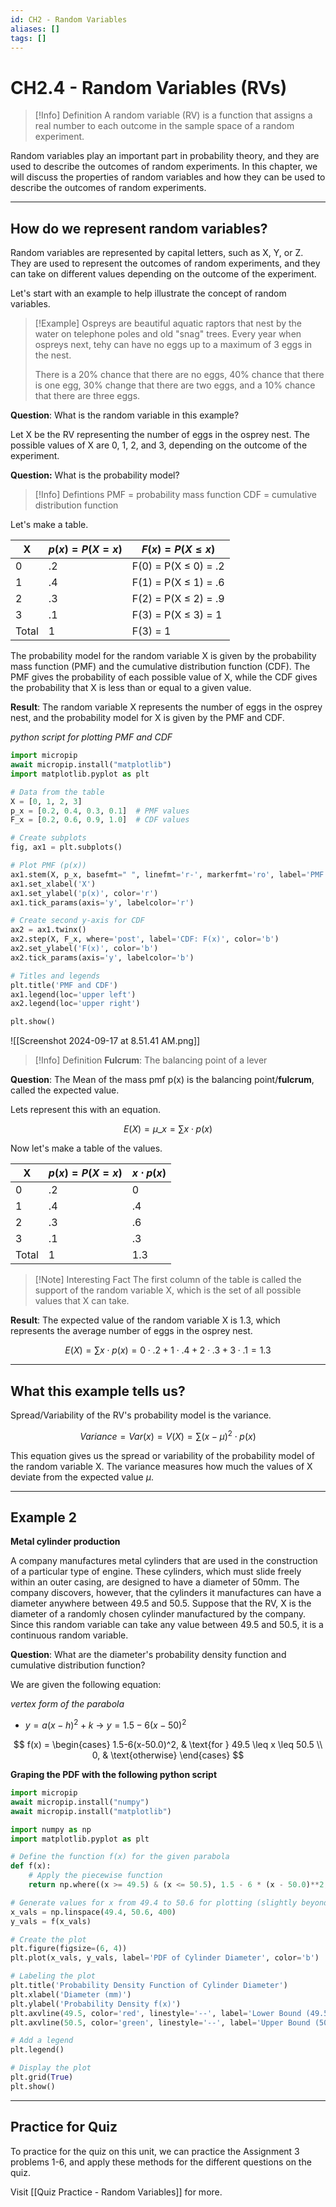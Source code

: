 ```yaml
---
id: CH2 - Random Variables
aliases: []
tags: []
---
```


# CH2.4 - Random Variables (RVs)

> [!Info] Definition
> A random variable (RV) is a function that assigns a real number to each outcome in the sample space of a random experiment.

Random variables play an important part in probability theory, and they are used to describe the outcomes of random experiments. In this chapter, we will discuss the properties of random variables and how they can be used to describe the outcomes of random experiments.

---

## How do we represent random variables?

Random variables are represented by capital letters, such as X, Y, or Z. They are used to represent the outcomes of random experiments, and they can take on different values depending on the outcome of the experiment.

Let's start with an example to help illustrate the concept of random variables.

> [!Example]
> Ospreys are beautiful aquatic raptors that nest by the water on telephone poles and old "snag" trees. Every year when ospreys next, tehy can have no eggs up to a maximum of 3 eggs in the nest.
>
> There is a 20% chance that there are no eggs, 40% chance that there is one egg, 30% change that there are two eggs, and a 10% chance that there are three eggs.

**Question**: What is the random variable in this example?

Let X be the RV representing the number of eggs in the osprey nest. The possible values of X are 0, 1, 2, and 3, depending on the outcome of the experiment.

**Question:** What is the probability model?

> [!Info] Defintions
> PMF = probability mass function
> CDF = cumulative distribution function

Let's make a table.

| X     | $p(x) = P(X=x)$ | $F(x) = P(X \leq x)$      |
| ----- | --------------- | ------------------------- |
| 0     | .2              | F(0) = P(X $\leq$ 0) = .2 |
| 1     | .4              | F(1) = P(X $\leq$ 1) = .6 |
| 2     | .3              | F(2) = P(X $\leq$ 2) = .9 |
| 3     | .1              | F(3) = P(X $\leq$ 3) = 1  |
| Total | 1               | F(3) = 1                  |

The probability model for the random variable X is given by the probability mass function (PMF) and the cumulative distribution function (CDF). The PMF gives the probability of each possible value of X, while the CDF gives the probability that X is less than or equal to a given value.

**Result**: The random variable X represents the number of eggs in the osprey nest, and the probability model for X is given by the PMF and CDF.

_python script for plotting PMF and CDF_

```python
import micropip
await micropip.install("matplotlib")
import matplotlib.pyplot as plt

# Data from the table
X = [0, 1, 2, 3]
p_x = [0.2, 0.4, 0.3, 0.1]  # PMF values
F_x = [0.2, 0.6, 0.9, 1.0]  # CDF values

# Create subplots
fig, ax1 = plt.subplots()

# Plot PMF (p(x))
ax1.stem(X, p_x, basefmt=" ", linefmt='r-', markerfmt='ro', label='PMF: p(x)', use_line_collection=True)
ax1.set_xlabel('X')
ax1.set_ylabel('p(x)', color='r')
ax1.tick_params(axis='y', labelcolor='r')

# Create second y-axis for CDF
ax2 = ax1.twinx()
ax2.step(X, F_x, where='post', label='CDF: F(x)', color='b')
ax2.set_ylabel('F(x)', color='b')
ax2.tick_params(axis='y', labelcolor='b')

# Titles and legends
plt.title('PMF and CDF')
ax1.legend(loc='upper left')
ax2.legend(loc='upper right')

plt.show()
```

![[Screenshot 2024-09-17 at 8.51.41 AM.png]]

> [!Info] Definition
> **Fulcrum**: The balancing point of a lever

**Question**: The Mean of the mass pmf p(x) is the balancing point/**fulcrum**, called the expected value.

Lets represent this with an equation.

$$ E(X) = \mu\_{x} = \sum x \cdot p(x) $$

Now let's make a table of the values.

| X     | $p(x) = P(X=x)$ | $x \cdot p(x)$ |
| ----- | --------------- | -------------- |
| 0     | .2              | 0              |
| 1     | .4              | .4             |
| 2     | .3              | .6             |
| 3     | .1              | .3             |
| Total | 1               | 1.3            |

> [!Note] Interesting Fact
> The first column of the table is called the support of the random variable X, which is the set of all possible values that X can take.

**Result**: The expected value of the random variable X is 1.3, which represents the average number of eggs in the osprey nest.

$$ E(X) = \sum x \cdot p(x) = 0 \cdot .2 + 1 \cdot .4 + 2 \cdot .3 + 3 \cdot .1 = 1.3 $$

---

## What this example tells us?

Spread/Variability of the RV's probability model is the variance.

$$ Variance = Var(x) = V(X) = \sum (x - \mu)^2 \cdot p(x) $$

This equation gives us the spread or variability of the probability model of the random variable X. The variance measures how much the values of X deviate from the expected value $\mu$.

---

## Example 2

**Metal cylinder production**

A company manufactures metal cylinders that are used in the construction of a particular type of engine. These cylinders, which must slide freely within an outer casing, are designed to have a diameter of 50mm. The company discovers, however, that the cylinders it manufactures can have a diameter anywhere between 49.5 and 50.5. Suppose that the RV, X is the diameter of a randomly chosen cylinder manufactured by the company. Since this random variable can take any value between 49.5 and 50.5, it is a continuous random variable.

**Question**: What are the diameter's probability density function and cumulative distribution function?

We are given the following equation:

_vertex form of the parabola_

- $y = a(x-h)^2 + k$ -> $y = 1.5 - 6(x-50)^2$

$$ f(x) = \begin{cases} 1.5-6(x-50.0)^2, & \text{for } 49.5 \leq x \leq 50.5 \\ 0, & \text{otherwise} \end{cases} $$

**Graping the PDF with the following python script**

```python
import micropip
await micropip.install("numpy")
await micropip.install("matplotlib")

import numpy as np
import matplotlib.pyplot as plt

# Define the function f(x) for the given parabola
def f(x):
    # Apply the piecewise function
    return np.where((x >= 49.5) & (x <= 50.5), 1.5 - 6 * (x - 50.0)**2, 0)

# Generate values for x from 49.4 to 50.6 for plotting (slightly beyond the range to show edges)
x_vals = np.linspace(49.4, 50.6, 400)
y_vals = f(x_vals)

# Create the plot
plt.figure(figsize=(6, 4))
plt.plot(x_vals, y_vals, label='PDF of Cylinder Diameter', color='b')

# Labeling the plot
plt.title('Probability Density Function of Cylinder Diameter')
plt.xlabel('Diameter (mm)')
plt.ylabel('Probability Density f(x)')
plt.axvline(49.5, color='red', linestyle='--', label='Lower Bound (49.5 mm)')
plt.axvline(50.5, color='green', linestyle='--', label='Upper Bound (50.5 mm)')

# Add a legend
plt.legend()

# Display the plot
plt.grid(True)
plt.show()
```

---

## Practice for Quiz

To practice for the quiz on this unit, we can practice the Assignment 3 problems 1-6, and apply these methods for the different questions on the quiz.

Visit [[Quiz Practice - Random Variables]] for more.